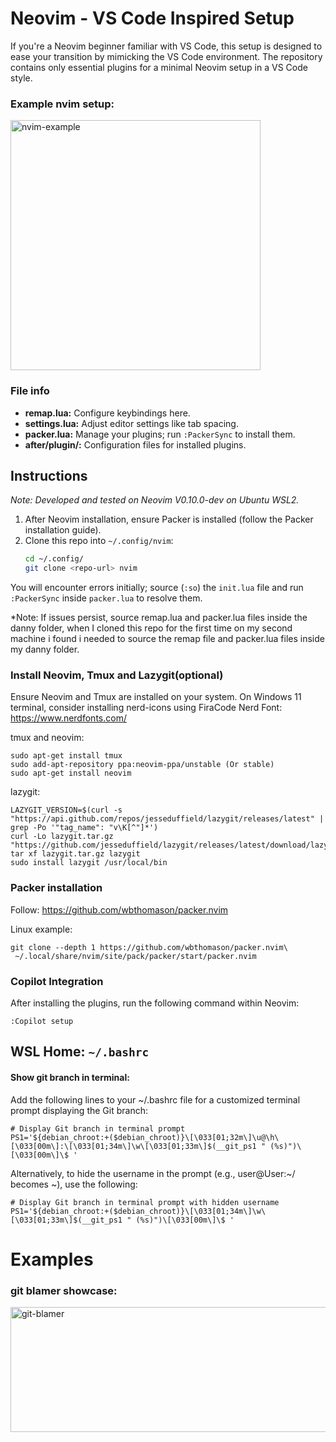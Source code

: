 # Neovim - VS Code Inspired Setup

If you're a Neovim beginner familiar with VS Code, this setup is designed to ease your transition by mimicking the VS Code environment. The repository contains only essential plugins for a minimal Neovim setup in a VS Code style.
### Example nvim setup:
<img src="https://github.com/dfox97/nvim/assets/61083107/8131b337-bd0b-4a25-88b1-4733d63e0f5a" alt="nvim-example" height="400px" width="400px">

### File info
- **remap.lua:** Configure keybindings here.
- **settings.lua:** Adjust editor settings like tab spacing.
- **packer.lua:** Manage your plugins; run `:PackerSync` to install them.
- **after/plugin/:** Configuration files for installed plugins.

## Instructions

*Note: Developed and tested on Neovim V0.10.0-dev on Ubuntu WSL2.*

1. After Neovim installation, ensure Packer is installed (follow the Packer installation guide).
2. Clone this repo into `~/.config/nvim`:
   ```bash
   cd ~/.config/
   git clone <repo-url> nvim
   ```

You will encounter errors initially; source (`:so`) the `init.lua` file and run `:PackerSync` inside `packer.lua` to resolve them.

*Note: If issues persist, source remap.lua and packer.lua files inside the danny folder, when I cloned this repo for the first time on my second machine i found i needed to source the remap file and packer.lua files inside my danny folder.


### Install Neovim, Tmux and Lazygit(optional)
Ensure Neovim and Tmux are installed on your system. On Windows 11 terminal, consider installing nerd-icons using FiraCode Nerd Font: https://www.nerdfonts.com/

tmux and neovim:
```
sudo apt-get install tmux
sudo add-apt-repository ppa:neovim-ppa/unstable (Or stable)
sudo apt-get install neovim
```

lazygit:
```
LAZYGIT_VERSION=$(curl -s "https://api.github.com/repos/jesseduffield/lazygit/releases/latest" | grep -Po '"tag_name": "v\K[^"]*')
curl -Lo lazygit.tar.gz "https://github.com/jesseduffield/lazygit/releases/latest/download/lazygit_${LAZYGIT_VERSION}_Linux_x86_64.tar.gz"
tar xf lazygit.tar.gz lazygit
sudo install lazygit /usr/local/bin
```

### Packer installation
Follow: https://github.com/wbthomason/packer.nvim

Linux example:
```
git clone --depth 1 https://github.com/wbthomason/packer.nvim\
 ~/.local/share/nvim/site/pack/packer/start/packer.nvim
```

### Copilot Integration
After installing the plugins, run the following command within Neovim: 
```
:Copilot setup
```


## WSL Home: `~/.bashrc`
#### Show git branch in terminal:
Add the following lines to your ~/.bashrc file for a customized terminal prompt displaying the Git branch:
```
# Display Git branch in terminal prompt
PS1='${debian_chroot:+($debian_chroot)}\[\033[01;32m\]\u@\h\[\033[00m\]:\[\033[01;34m\]\w\[\033[01;33m\]$(__git_ps1 " (%s)")\[\033[00m\]\$ '
```

Alternatively, to hide the username in the prompt (e.g., user@User:~/ becomes ~), use the following:
```
# Display Git branch in terminal prompt with hidden username
PS1='${debian_chroot:+($debian_chroot)}\[\033[01;34m\]\w\[\033[01;33m\]$(__git_ps1 " (%s)")\[\033[00m\]\$ '
```

# Examples
### git blamer showcase:
<img src="https://github.com/dfox97/nvim/assets/61083107/9a0f85ed-9c8d-47b9-8a05-bd6c9936d064" alt="git-blamer" height="200px" width="800px">
